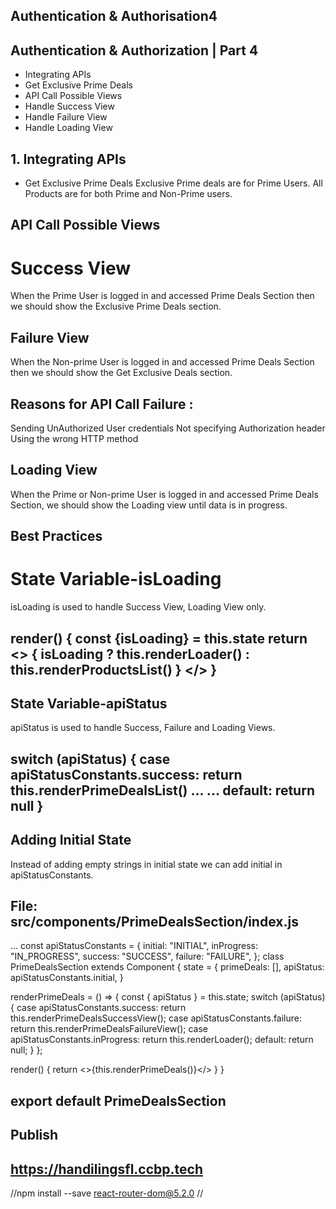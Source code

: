 ## Authentication & Authorisation4

## Authentication & Authorization | Part 4
* Integrating APIs
* Get Exclusive Prime Deals
* API Call Possible Views
* Handle Success View
* Handle Failure View
* Handle Loading View

## 1. Integrating APIs
*  Get Exclusive Prime Deals
Exclusive Prime deals are for Prime Users.
All Products are for both Prime and Non-Prime users.

## API Call Possible Views
# Success View
When the Prime User is logged in and accessed Prime Deals Section then we should show the Exclusive Prime Deals section.

## Failure View
When the Non-prime User is logged in and accessed Prime Deals Section then we should show the Get Exclusive Deals section.

## Reasons for API Call Failure :
Sending UnAuthorized User credentials
Not specifying Authorization header
Using the wrong HTTP method

## Loading View
When the Prime or Non-prime User is logged in and accessed Prime Deals Section, we should show the Loading view until data is in progress.

## Best Practices
# State Variable-isLoading

isLoading is used to handle Success View, Loading View only. 

render() {
   const {isLoading} = this.state
   return <>
   { isLoading ? this.renderLoader() : this.renderProductsList() }
   </>
 }
 -----------------------------------------------------------------------

 ##  State Variable-apiStatus
apiStatus is used to handle Success, Failure and Loading Views.


switch (apiStatus) {
  case apiStatusConstants.success:
    return this.renderPrimeDealsList()
  ...
  ...
  default:
    return null
}
------------------------------------------------------------------------

## Adding Initial State
Instead of adding empty strings in initial state we can add initial in apiStatusConstants.

## File: src/components/PrimeDealsSection/index.js

...
const apiStatusConstants = {
  initial: "INITIAL",
  inProgress: "IN_PROGRESS",
  success: "SUCCESS",
  failure: "FAILURE",
};
class PrimeDealsSection extends Component {
  state = {
    primeDeals: [],
    apiStatus: apiStatusConstants.initial,
  }

  renderPrimeDeals = () => {
    const { apiStatus } = this.state;
    switch (apiStatus) {
      case apiStatusConstants.success:
        return this.renderPrimeDealsSuccessView();
      case apiStatusConstants.failure:
        return this.renderPrimeDealsFailureView();
      case apiStatusConstants.inProgress:
        return this.renderLoader();
      default:
        return null;
    }
  };
  
  render() { 
      return <>{this.renderPrimeDeals()}</>
  }
 } 

export default PrimeDealsSection
------------------------------------------------------------------------

## Publish

https://handilingsfl.ccbp.tech
------------------------------------------------------------------------

//npm install --save react-router-dom@5.2.0
//